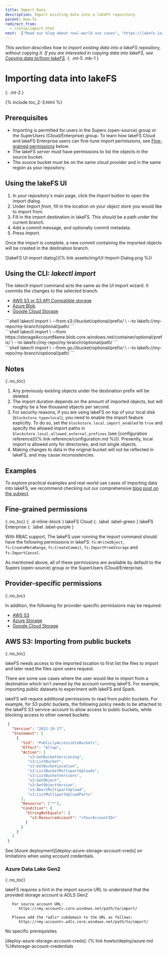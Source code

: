 ```yaml
---
title: Import Data
description: Import existing data into a lakeFS repository
parent: How-To
redirect_from: 
  - /setup/import.html
next:  ["Read our blog about real-world use cases", "https://lakefs.io/blog/import-data-lakefs/"]
---
```


_This section describes how to import existing data into a lakeFS repository, without copying it.
If you are interested in copying data into lakeFS, see [Copying data to/from lakeFS](./copying.md)._
{: .mt-5 .mb-1 }

# Importing data into lakeFS
{: .mt-2 }

{% include toc_2-3.html %}

## Prerequisites

* Importing is permitted for users in the Supers (open-source) group or the SuperUsers (Cloud/Enterprise) group.
   To learn how lakeFS Cloud and lakeFS Enterprise users can fine-tune import permissions, see [Fine-grained permissions](#fine-grained-permissions) below.
* The lakeFS _server_ must have permissions to list the objects in the source bucket.
* The source bucket must be on the same cloud provider and in the same region as your repository.

## Using the lakeFS UI

1. In your repository's main page, click the _Import_ button to open the import dialog.
2. Under _Import from_, fill in the location on your object store you would like to import from.
3. Fill in the import destination in lakeFS. This should be a path under the current branch.
4. Add a commit message, and optionally commit metadata.
5. Press _Import_.

Once the import is complete, a new commit containing the imported objects will be created in the destination branch.

![lakeFS UI import dialog]({% link assets/img/UI-Import-Dialog.png %})

## Using the CLI: _lakectl import_
The _lakectl import_ command acts the same as the UI import wizard. It commits the changes to the selected branch.

<div class="tabs">
<ul>
  <li><a href="#import-tabs-1">AWS S3 or S3 API Compatible storage</a></li>
  <li><a href="#import-tabs-2">Azure Blob</a></li>
  <li><a href="#import-tabs-3">Google Cloud Storage</a></li>
</ul>
<div markdown="1" id="import-tabs-1">
```shell
lakectl import \
  --from s3://bucket/optional/prefix/ \
  --to lakefs://my-repo/my-branch/optional/path/
```
</div>
<div markdown="1" id="import-tabs-2">
```shell
lakectl import \
   --from https://storageAccountName.blob.core.windows.net/container/optional/prefix/ \
   --to lakefs://my-repo/my-branch/optional/path/
```
</div>
<div markdown="1" id="import-tabs-3">
```shell
lakectl import \
   --from gs://bucket/optional/prefix/ \
   --to lakefs://my-repo/my-branch/optional/path/
```
</div>
</div>

## Notes
{:.no_toc}

1. Any previously existing objects under the destination prefix will be deleted.
1. The import duration depends on the amount of imported objects, but will roughly be a few thousand objects per second.
1. For security reasons, if you are using lakeFS on top of your local disk (`blockstore.type=local`), you need to enable the import feature explicitly. 
   To do so, set the `blockstore.local.import_enabled` to `true` and specify the allowed import paths in `blockstore.local.allowed_external_prefixes` (see [configuration reference]({% link reference/configuration.md %})).
   Presently, local import is allowed only for directories, and not single objects. 
1. Making changes to data in the original bucket will not be reflected in lakeFS, and may cause inconsistencies. 

## Examples
To explore practical examples and real-world use cases of importing data into lakeFS,
we recommend checking out our comprehensive [blog post on the subject](https://lakefs.io/blog/import-data-lakefs/).

## Fine-grained permissions
{:.no_toc}
{: .d-inline-block }
lakeFS Cloud
{: .label .label-green }
lakeFS Enterprise
{: .label .label-purple }

With RBAC support, The lakeFS user running the import command should have the following permissions in lakeFS:
`fs:WriteObject`, `fs:CreateMetaRange`, `fs:CreateCommit`, `fs:ImportFromStorage` and `fs:ImportCancel`.

As mentioned above, all of these permissions are available by default to the Supers (open-source) group or the SuperUsers (Cloud/Enterprise).

## Provider-specific permissions
{:.no_toc}

In addition, the following for provider-specific permissions may be required:

<div class="tabs">
<ul>
  <li><a href="#aws-s3">AWS S3</a></li>
  <li><a href="#azure-storage">Azure Storage</a></li>
  <li><a href="#gcs">Google Cloud Storage</a></li>
</ul>
<div markdown="1" id="aws-s3">


## AWS S3: Importing from public buckets
{:.no_toc}

lakeFS needs access to the imported location to first list the files to import and later read the files upon users request.

There are some use cases where the user would like to import from a destination which isn't owned by the account running lakeFS.
For example, importing public datasets to experiment with lakeFS and Spark.

lakeFS will require additional permissions to read from public buckets. For example, for S3 public buckets,
the following policy needs to be attached to the lakeFS S3 service-account to allow access to public buckets, while blocking access to other owned buckets:

  ```json
   {
     "Version": "2012-10-17",
     "Statement": [
       {
         "Sid": "PubliclyAccessibleBuckets",
         "Effect": "Allow",
         "Action": [
            "s3:GetBucketVersioning",
            "s3:ListBucket",
            "s3:GetBucketLocation",
            "s3:ListBucketMultipartUploads",
            "s3:ListBucketVersions",
            "s3:GetObject",
            "s3:GetObjectVersion",
            "s3:AbortMultipartUpload",
            "s3:ListMultipartUploadParts"
         ],
         "Resource": ["*"],
         "Condition": {
           "StringNotEquals": {
             "s3:ResourceAccount": "<YourAccountID>"
           }
         }
       }
     ]
   }
   ```

</div>
<div markdown="1" id="azure-storage">
See [Azure deployment][deploy-azure-storage-account-creds] on limitations when using account credentials.

### Azure Data Lake Gen2
{:.no_toc}

lakeFS requires a hint in the import source URL to understand that the provided storage account is ADLS Gen2

```
   For source account URL:
      https://<my-account>.core.windows.net/path/to/import/

   Please add the *adls* subdomain to the URL as follows:
      https://<my-account>.adls.core.windows.net/path/to/import/
```

</div>
<div markdown="1" id="gcs">
No specific prerequisites
</div>
</div>

[deploy-azure-storage-account-creds]:  {% link howto/deploy/azure.md %}#storage-account-credentials

